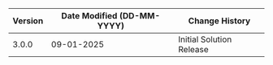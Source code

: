 | **Version** | **Date Modified (DD-MM-YYYY)** | **Change History**                                     |
|-------------|--------------------------------|--------------------------------------------------------|
| 3.0.0       | 09-01-2025                     | Initial Solution Release                               |